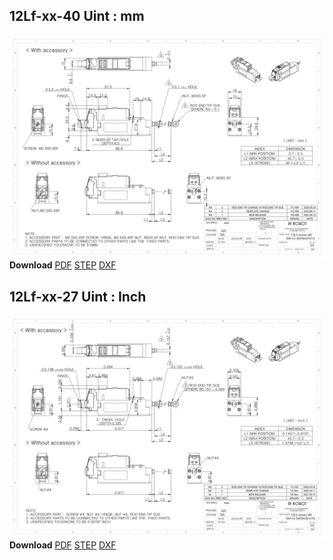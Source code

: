 ## 12Lf-xx-40 Uint : mm
![12Lf-xxF-40 Drawing](./data/ENG-ver_12Lf-xxxxx-40-Servo-Series_mm_Rev03_20250523.png)  
**Download** <a class="downloadbtn" href="./data/ENG-ver_12Lf-xxxxx-40-Servo-Series_mm_Rev03_20250523.pdf" download>PDF</a> <a class="downloadbtn" href="./data/12Lf-xxxxx-40-Servo-Series_Rev03_20250523.step" download>STEP</a> <a class="downloadbtn" href="./data/12Lf-xxxxx-40-Servo-Seriesmm_Rev03_20250523.DXF" download>DXF</a>
## 12Lf-xx-27 Uint : Inch
![12Lf-xxF-27 Drawing](./data/ENG-ver_12Lf-xxxxx-40-Servo-Series_inch_Rev03_20250526.png)  
**Download** <a class="downloadbtn" href="./data/ENG-ver_12Lf-xxxxx-40-Servo-Series_inch_Rev03_20250526.pdf" download>PDF</a> <a class="downloadbtn" href="./data/12Lf-xxxxx-40-Servo-Series_Rev03_20250523.step" download>STEP</a> <a class="downloadbtn" href="./data/12Lf-xxxxx-40-Servo-Seriesinch_Rev03_20250523.DXF" download>DXF</a>